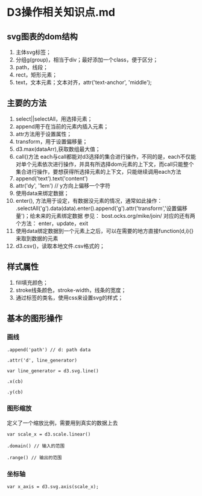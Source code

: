 # D3操作相关知识点.md

## svg图表的dom结构

1. 主体svg标签；
2. 分组g(group)，相当于div；最好添加一个class，便于区分；
3. path，线段；
4. rect，矩形元素；
5. text，文本元素；文本对齐，attr('text-anchor', 'middle');

## 主要的方法
1. select||selectAll，用选择元素；
2. append用于在当前的元素内插入元素；
3. attr方法用于设置属性；
4. transform，用于设置偏移量；
5. d3.max(dataArr),获取数组最大值；
6. call()方法
   each与call都能对d3选择的集合进行操作，不同的是，each不仅能对单个元素依次进行操作，并具有所选择dom元素的上下文，而call只能整个集合进行操作，要想获得所选择元素的上下文，只能继续调用each方法
7. append('text').text('content')
8. attr('dy',  '1em') //  y方向上偏移一个字符
9. 使用data来绑定数据；
10. enter(), 方法用于设定，有数据没元素的情况，通常如此操作：
    .selectAll('g').data(data).enter().append('g').attr('transform','设置偏移量')；给未来的元素绑定数据
    参见： bost.ocks.org/mike/join/
    对应的还有两个方法： enter，update，exit
11. 使用data绑定数据到一个元素上之后，可以在需要的地方直接function(d,i){}来取到数据的元素
12. d3.csv()，读取本地文件.csv格式的；


## 样式属性
1. fill填充颜色；
2. stroke线条颜色，stroke-width，线条的宽度；
3. 通过标签的类名，使用css来设置svg的样式；


## 基本的图形操作
### 画线

```
.append('path') // d: path data

.attr('d', line_generator)

var line_generator = d3.svg.line()

.x(cb)

.y(cb)
```
### 图形缩放

定义了一个缩放比例，需要用到真实的数据上去

```
var scale_x = d3.scale.linear()

.domain() // 输入的范围

.range() // 输出的范围

```

### 坐标轴

```
var x_axis = d3.svg.axis(scale_x);
```